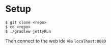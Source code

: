 # Setup

```
$ git clone <repo>
$ cd <repo>
$ ./gradlew jettyRun
```

Then connect to the web ide via `localhost:8080`

